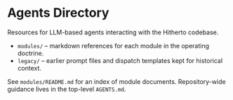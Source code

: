 # Agents Directory

Resources for LLM-based agents interacting with the Hitherto codebase.

- `modules/` – markdown references for each module in the operating doctrine.
- `legacy/` – earlier prompt files and dispatch templates kept for historical context.

See `modules/README.md` for an index of module documents. Repository-wide guidance lives in the top-level `AGENTS.md`.

